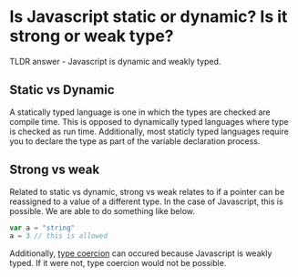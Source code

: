 
# Is Javascript static or dynamic? Is it strong or weak type?

TLDR answer - Javascript is dynamic and weakly typed.

## Static vs Dynamic

A statically typed language is one in which the types are checked are compile time. This is opposed to dynamically typed languages where type is checked as run time. Additionally, most staticly typed languages require you to declare the type as part of the variable declaration process.

## Strong vs weak

Related to static vs dynamic, strong vs weak relates to if a pointer can be reassigned to a value of a different type. In the case of Javascript, this is possible. We are able to do something like below.

```Javascript
var a = "string"
a = 3 // this is allowed
```

Additionally, [type coercion](what-is-type-coercion.md) can occured because Javascript is weakly typed. If it were not, type coercion would not be possible.